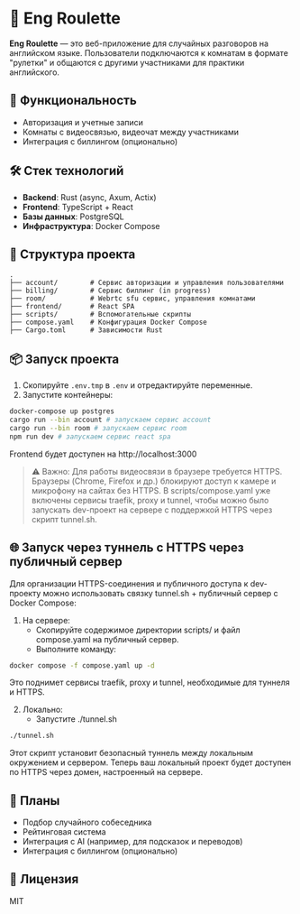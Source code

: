 # 🎲 Eng Roulette

**Eng Roulette** — это веб-приложение для случайных разговоров на английском языке. Пользователи подключаются к комнатам в формате "рулетки" и общаются с другими участниками для практики английского.

## 🚀 Функциональность

- Авторизация и учетные записи
- Комнаты с видеосвязью, видеочат между участниками
- Интеграция с биллингом (опционально)

## 🛠️ Стек технологий

- **Backend**: Rust (async, Axum, Actix)
- **Frontend**: TypeScript + React
- **Базы данных**: PostgreSQL
- **Инфраструктура**: Docker Compose

## 🧱 Структура проекта

```
.
├── account/        # Сервис авторизации и управления пользователями
├── billing/        # Сервис биллинг (in progress)
├── room/           # Webrtc sfu сервис, управления комнатами
├── frontend/       # React SPA
├── scripts/        # Вспомогательные скрипты
├── compose.yaml    # Конфигурация Docker Compose
├── Cargo.toml      # Зависимости Rust
```

## 📦 Запуск проекта

1. Скопируйте `.env.tmp` в `.env` и отредактируйте переменные.
2. Запустите контейнеры:

```bash
docker-compose up postgres
cargo run --bin account # запускаем сервис account
cargo run --bin room # запускаем сервис room
npm run dev # запускаем сервис react spa
```
Frontend будет доступен на http://localhost:3000

> ⚠️ Важно: Для работы видеосвязи в браузере требуется HTTPS. Браузеры (Chrome, Firefox и др.) блокируют доступ к камере и микрофону на сайтах без HTTPS.
В scripts/compose.yaml уже включены сервисы traefik, proxy и tunnel, чтобы можно было запускать dev-проект на сервере с поддержкой HTTPS через скрипт tunnel.sh.

## 🌐 Запуск через туннель с HTTPS через публичный сервер

Для организации HTTPS-соединения и публичного доступа к dev-проекту можно использовать связку tunnel.sh + публичный сервер с Docker Compose:

1. На сервере:
    - Скопируйте содержимое директории scripts/ и файл compose.yaml на публичный сервер. 
    - Выполните команду:

```bash
docker compose -f compose.yaml up -d
```
Это поднимет сервисы traefik, proxy и tunnel, необходимые для туннеля и HTTPS.

2. Локально:
    - Запустите ./tunnel.sh
```bash
./tunnel.sh
```

Этот скрипт установит безопасный туннель между локальным окружением и сервером.
Теперь ваш локальный проект будет доступен по HTTPS через домен, настроенный на сервере.

## 📌 Планы

- Подбор случайного собеседника
- Рейтинговая система
- Интеграция с AI (например, для подсказок и переводов)
- Интеграция с биллингом (опционально)

## 📄 Лицензия
MIT